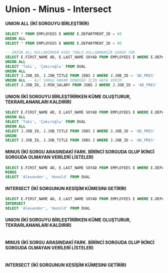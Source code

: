 # Union - Minus - Intersect

#### UNION ALL \(İKİ SORGUYU BİRLEŞTİRİR\) 

```sql
SELECT * FROM EMPLOYEES E WHERE E.DEPARTMENT_ID = 60
UNION ALL
SELECT * FROM EMPLOYEES E WHERE E.DEPARTMENT_ID = 90

-- UNION ALL KULLANIRKEN AYNI TABLO KULLANMANIZA GEREK YOK
SELECT E.FIRST_NAME AD, E.LAST_NAME SOYAD FROM EMPLOYEES E WHERE E.DEPARTMENT_ID = 60
UNION ALL
SELECT 'Taki', 'Çakıroğlu' FROM DUAL
UNION ALL
SELECT J.JOB_ID, J.JOB_TITLE FROM JOBS J WHERE J.JOB_ID = 'AD_PRES'
UNION ALL -- ALT SORGU RAKAM DÖNDÜĞÜ İÇİN HATA VERİR
SELECT J.JOB_ID, J.MIN_SALARY FROM JOBS J WHERE J.JOB_ID = 'AD_PRES'
```

#### 

#### UNION \(İKİ SORGUYU BİRLEŞTİRİRKEN KÜME OLUŞTURUR, TEKRARLANANLARI KALDIRIR\) 

```sql
SELECT E.FIRST_NAME AD, E.LAST_NAME SOYAD FROM EMPLOYEES E WHERE E.DEPARTMENT_ID = 60
UNION ALL
SELECT 'Taki', 'Çakıroğlu' FROM DUAL
UNION ALL
SELECT J.JOB_ID, J.JOB_TITLE FROM JOBS J WHERE J.JOB_ID = 'AD_PRES'
UNION
SELECT J.JOB_ID, J.JOB_TITLE FROM JOBS J WHERE J.JOB_ID = 'AD_PRES'
```

####  

#### MINUS \(İKİ SORGU ARASINDAKİ FARK. BİRİNCİ SORGUDA OLUP İKİNCİ SORGUDA OLMAYAN VERİLERİ LİSTELER\) 

```sql
SELECT E.FIRST_NAME AD, E.LAST_NAME SOYAD FROM EMPLOYEES E WHERE E.DEPARTMENT_ID = 60
MINUS
SELECT 'Alexander', 'Hunold' FROM DUAL
```

#### 

#### INTERSECT \(İKİ SORGUNUN KESİŞİM KÜMESINI GETİRİR\)

```sql
SELECT E.FIRST_NAME AD, E.LAST_NAME SOYAD FROM EMPLOYEES E WHERE E.DEPARTMENT_ID = 60
INTERSECT 
SELECT 'Alexander', 'Hunold' FROM DUAL
```

#### 

#### UNION \(İKİ SORGUYU BİRLEŞTİRİRKEN KÜME OLUŞTURUR, TEKRARLANANLARI KALDIRIR\) 

```sql

```

####  

#### MINUS \(İKİ SORGU ARASINDAKİ FARK. BİRİNCİ SORGUDA OLUP İKİNCİ SORGUDA OLMAYAN VERİLERİ LİSTELER\) 

```sql

```

#### 

#### INTERSECT \(İKİ SORGUNUN KESİŞİM KÜMESINI GETİRİR\)

```sql

```



<!--stackedit_data:
eyJoaXN0b3J5IjpbLTQzMDM5NTUxMl19
-->